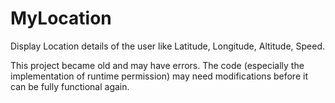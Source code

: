 # MyLocation
Display Location details of the user like Latitude, Longitude, Altitude, Speed.

This project became old and may have errors. The code (especially the implementation of runtime permission) may need modifications before it can be fully functional again.
